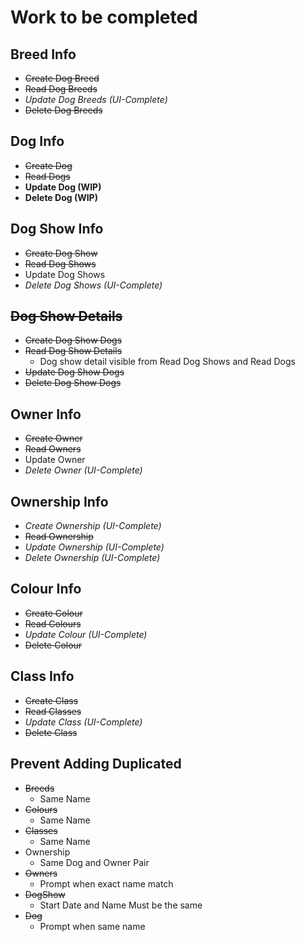 # Work to be completed

## Breed Info

- ~~Create Dog Breed~~
- ~~Read Dog Breeds~~
- _Update Dog Breeds (UI-Complete)_
- ~~Delete Dog Breeds~~

## Dog Info

- ~~Create Dog~~
- ~~Read Dogs~~
- **Update Dog (WIP)**
- **Delete Dog (WIP)**

## Dog Show Info

- ~~Create Dog Show~~
- ~~Read Dog Shows~~
- Update Dog Shows
- _Delete Dog Shows (UI-Complete)_

## ~~Dog Show Details~~

- ~~Create Dog Show Dogs~~
- ~~Read Dog Show Details~~
  - Dog show detail visible from Read Dog Shows and Read Dogs
- ~~Update Dog Show Dogs~~
- ~~Delete Dog Show Dogs~~

## Owner Info

- ~~Create Owner~~
- ~~Read Owners~~
- Update Owner
- _Delete Owner (UI-Complete)_

## Ownership Info

- _Create Ownership (UI-Complete)_
- ~~Read Ownership~~
- _Update Ownership (UI-Complete)_
- _Delete Ownership (UI-Complete)_

## Colour Info

- ~~Create Colour~~
- ~~Read Colours~~
- _Update Colour (UI-Complete)_
- ~~Delete Colour~~

## Class Info

- ~~Create Class~~
- ~~Read Classes~~
- _Update Class (UI-Complete)_
- ~~Delete Class~~

## Prevent Adding Duplicated

- ~~Breeds~~
  - Same Name
- ~~Colours~~
  - Same Name
- ~~Classes~~
  - Same Name
- Ownership
  - Same Dog and Owner Pair
- ~~Owners~~
  - Prompt when exact name match
- ~~DogShow~~
  - Start Date and Name Must be the same
- ~~Dog~~
  - Prompt when same name
